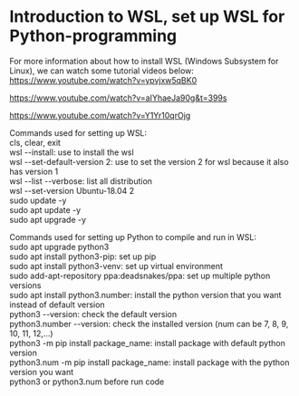 # Introduction to WSL, set up WSL for Python-programming 
For more information about how to install WSL (Windows Subsystem for Linux), we can watch some tutorial videos below:
https://www.youtube.com/watch?v=ypvjxw5qBK0

https://www.youtube.com/watch?v=aIYhaeJa90g&t=399s

https://www.youtube.com/watch?v=Y1Yr10qrOjg

Commands used for setting up WSL: <br>
cls, clear, exit <br>
wsl --install: use to install the wsl <br>
wsl --set-default-version 2: use to set the version 2 for wsl because it also has version 1 <br> 
wsl --list --verbose: list all distribution <br>
wsl --set-version Ubuntu-18.04 2 <br>
sudo update -y <br>
sudo apt update -y <br>
sudo apt upgrade -y <br>

Commands used for setting up Python to compile and run in WSL: <br>
sudo apt upgrade python3 <br>
sudo apt install python3-pip: set up pip <br>
sudo apt install python3-venv: set up virtual environment <br>
sudo add-apt-repository ppa:deadsnakes/ppa: set up multiple python versions <br>
sudo apt install python3.number: install the python version that you want instead of default version <br>
python3 --version: check the default version <br>
python3.number --version: check the installed version (num can be 7, 8, 9, 10, 11, 12,...) <br>
python3 -m pip install package_name: install package with default python version <br>
python3.num -m pip install package_name: install package with the python version you want <br>
python3 or python3.num before run code
